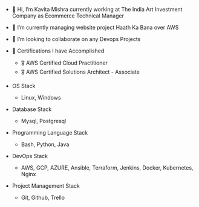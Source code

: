- 👋 Hi, I’m Kavita Mishra currently working at The India Art Investment Company as Ecommerce Technical Manager
- 🌱 I’m currently managing website project Haath Ka Bana over AWS
- 💞️ I’m looking to collaborate on any Devops Projects

- 🧾 Certifications I have Accomplished
    - 🎖 AWS Certified Cloud Practitioner
    - 🎖 AWS Certified Solutions Architect - Associate

- OS Stack
    - Linux, Windows

- Database Stack
    - Mysql, Postgresql

- Programming Language Stack
    - Bash, Python, Java

- DevOps Stack
    - AWS, GCP, AZURE, Ansible, Terraform, Jenkins, Docker, Kubernetes, Nginx

- Project Management Stack
    - Git, Github, Trello

<!---
Kavitaatdesign/Kavitaatdesign is a ✨ special ✨ repository because its `README.md` (this file) appears on your GitHub profile.
You can click the Preview link to take a look at your changes.
--->
